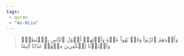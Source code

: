 ```yaml
---
tags: 
 - quran 
 - "An-Nisa"
---
```


> وَأَخۡذِهِمُ ٱلرِّبَوٰاْ وَقَدۡ نُهُواْ عَنۡهُ وَأَكۡلِهِمۡ أَمۡوَٰلَ ٱلنَّاسِ بِٱلۡبَٰطِلِۚ وَأَعۡتَدۡنَا لِلۡكَٰفِرِينَ مِنۡهُمۡ عَذَابًا أَلِيمٗا
